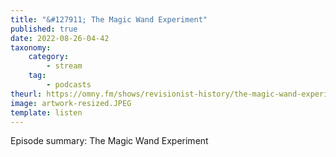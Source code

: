 ```yaml
---
title: "&#127911; The Magic Wand Experiment"
published: true
date: 2022-08-26-04-42
taxonomy:
    category:
        - stream
    tag:
        - podcasts
theurl: https://omny.fm/shows/revisionist-history/the-magic-wand-experiment
image: artwork-resized.JPEG
template: listen
---
```


Episode summary: The Magic Wand Experiment

